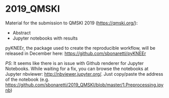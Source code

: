 # 2019_QMSKI
Material for the submission to QMSKI 2019 (https://qmski.org/):

- Abstract
- Jupyter notebooks with results

pyKNEEr, the package used to create the reproducible workflow, will be released in December here: https://github.com/sbonaretti/pyKNEEr

*PS*: It seems like there is an issue with Github renderer for Jupyter Notebooks. While waiting for a fix, you can browse the notebooks at Jupyter nbviewer: http://nbviewer.jupyter.org/. Just copy/paste the address of the notebook (e.g. https://github.com/sbonaretti/2019_QMSKI/blob/master/1.Preprocessing.ipynb)
